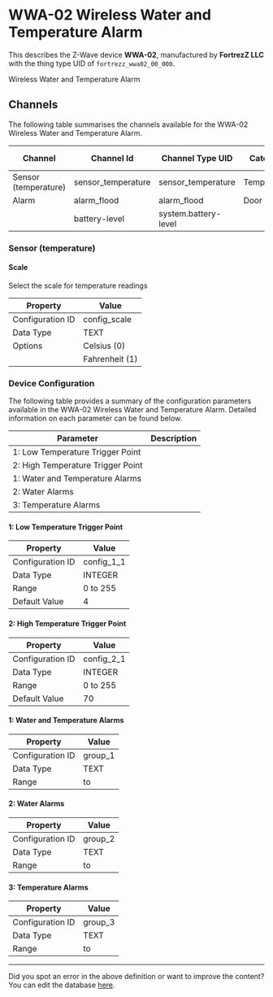 
# WWA-02 Wireless Water and Temperature Alarm

This describes the Z-Wave device **WWA-02**, manufactured by **FortrezZ LLC** with the thing type UID of ```fortrezz_wwa02_00_000```. 

Wireless Water and Temperature Alarm

## Channels
The following table summarises the channels available for the WWA-02 Wireless Water and Temperature Alarm.

| Channel | Channel Id | Channel Type UID | Category | Item Type |
|---------|------------|------------------|----------|-----------|
| Sensor (temperature) | sensor_temperature | sensor_temperature | Temperature | Number |
| Alarm | alarm_flood | alarm_flood | Door | Switch |
|  | battery-level | system.battery-level |  |  |



### Sensor (temperature)

#### Scale

Select the scale for temperature readings


| Property         | Value    |
|------------------|----------|
| Configuration ID | config_scale |
| Data Type        | TEXT || Default Value | 0 |
| Options | Celsius (0) |
|  | Fahrenheit (1) |






### Device Configuration
The following table provides a summary of the configuration parameters available in the WWA-02 Wireless Water and Temperature Alarm.
Detailed information on each parameter can be found below.

| Parameter   | Description |
|-------------|-------------|
| 1: Low Temperature Trigger Point |  |
| 2: High Temperature Trigger Point |  |
| 1: Water and Temperature Alarms |  |
| 2: Water Alarms |  |
| 3: Temperature Alarms |  |




#### 1: Low Temperature Trigger Point




| Property         | Value    |
|------------------|----------|
| Configuration ID | config_1_1 |
| Data Type        | INTEGER |
| Range | 0 to 255 |
| Default Value | 4 |






#### 2: High Temperature Trigger Point




| Property         | Value    |
|------------------|----------|
| Configuration ID | config_2_1 |
| Data Type        | INTEGER |
| Range | 0 to 255 |
| Default Value | 70 |






#### 1: Water and Temperature Alarms




| Property         | Value    |
|------------------|----------|
| Configuration ID | group_1 |
| Data Type        | TEXT |
| Range |  to  |






#### 2: Water Alarms




| Property         | Value    |
|------------------|----------|
| Configuration ID | group_2 |
| Data Type        | TEXT |
| Range |  to  |






#### 3: Temperature Alarms




| Property         | Value    |
|------------------|----------|
| Configuration ID | group_3 |
| Data Type        | TEXT |
| Range |  to  |






---

Did you spot an error in the above definition or want to improve the content?
You can edit the database [here](http://www.cd-jackson.com/index.php/zwave/zwave-device-database/zwave-device-list/devicesummary/222).

